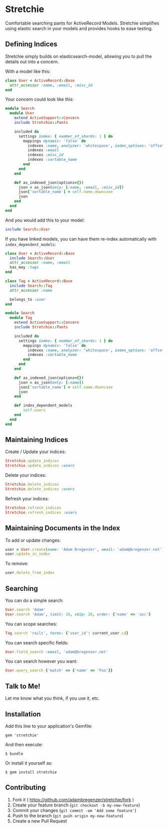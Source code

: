 Stretchie
=========

Comfortable searching pants for ActiveRecord Models. Stretchie simplifies
using elastic search in your models and provides hooks to ease testing.


Defining Indices
----------------

Stretchie simply builds on elasticsearch-model, allowing you to pull the
details out into a concern.

With a model like this:
```ruby
class User < ActiveRecord::Base
  attr_accessor :name, :email, :misc_id
end
```

Your concern could look like this:
```ruby
module Search
  module User
    extend ActiveSupport::Concern
    include Stretchie::Pants

    included do
      settings index: { number_of_shards: 1 } do
        mappings dynamic: 'false' do
          indexes :name, analyzer: 'whitespace', index_options: 'offsets'
          indexes :email
          indexes :misc_id
          indexes :sortable_name
        end
      end
    end

    def as_indexed_json(options={})
      json = as_json(only: [:name, :email, :misc_id])
      json['sortable_name'] = self.name.downcase
      json
    end
  end
end
```

And you would add this to your model:
```ruby
include Search::User
```

If you have linked models, you can have them re-index automatically with `index_dependent_models`:
```ruby
class User < ActiveRecord::Base
  include Search::User
  attr_accessor :name, :email
  has_may :tags
end

class Tag < ActiveRecord::Base
  include Search::Tag
  attr_accessor :name

  belongs_to :user
end

module Search
  module Tag
    extend ActiveSupport::Concern
    include Stretchie::Pants

    included do
      settings index: { number_of_shards: 1 } do
        mappings dynamic: 'false' do
          indexes :name, analyzer: 'whitespace', index_options: 'offsets'
          indexes :sortable_name
        end
      end
    end

    def as_indexed_json(options={})
      json = as_json(only: [:name])
      json['sortable_name'] = self.name.downcase
      json
    end

    def index_dependent_models
        self.users
    end
  end
end
```


Maintaining Indices
-------------------

Create / Update your indices:
```ruby
Stretchie.update_indices
Stretchie.update_indices :users
```

Delete your indices:
```ruby
Stretchie.delete_indices
Stretchie.delete_indices :users
```

Refresh your indices:
```ruby
Stretchie.refresh_indices
Stretchie.refresh_indices :users
```


Maintaining Documents in the Index
----------------------------------

To add or update changes:
```ruby
user = User.create(name: 'Adam Bregenzer', email: 'adam@bregenzer.net')
user.update_in_index
```

To remove:
```ruby
user.delete_from_index
```


Searching
---------

You can do a simple search:
```ruby
User.search 'Adam'
User.search 'Adam', limit: 10, skip: 20, order: {'name' => 'asc'}
```

You can scope searches:
```ruby
Tag.search 'rails', terms: {'user_id': current_user.id}
```

You can search specific fields:
```ruby
User.field_search :email, 'adam@bregenzer.net'
```

You can search however you want:
```ruby
User.query_search {'match' => {'name' => 'Foo'}}
```


Talk to Me!
-----------

Let me know what you think, if you use it, etc.


Installation
------------

Add this line to your application's Gemfile:

    gem 'stretchie'

And then execute:

    $ bundle

Or install it yourself as:

    $ gem install stretchie


Contributing
------------

1. Fork it ( https://github.com/adambregenzer/stretchie/fork )
2. Create your feature branch (`git checkout -b my-new-feature`)
3. Commit your changes (`git commit -am 'Add some feature'`)
4. Push to the branch (`git push origin my-new-feature`)
5. Create a new Pull Request
